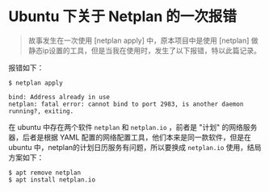 # Ubuntu 下关于 Netplan 的一次报错


<!--more-->

> 故事发生在一次使用 [netplan apply] 中，原本项目中是使用 [netplan] 做静态ip设置的工具，但是当我在使用时，发生了以下报错，特以此篇记录。

报错如下：

```shell
$ netplan apply

bind: Address already in use
netplan: fatal error: cannot bind to port 2983, is another daemon running?, exiting.
```

在 ubuntu 中存在两个软件 `netplan` 和 `netplan.io` ，前者是 "计划" 的网络服务器，后者是根据 YAML 配置的网络配置工具，他们本来是同一款软件，但是在 ubuntu 中，netplan的计划日历服务有问题，所以要换成 `netplan.io` 使用，结局方案如下：

```shell
$ apt remove netplan
$ apt install netplan.io
```
